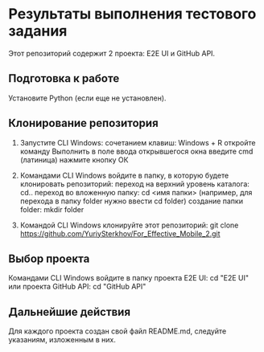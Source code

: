 # Результаты выполнения тестового задания

Этот репозиторий содержит 2 проекта: E2E UI и GitHub API.

## Подготовка к работе

Установите Python (если еще не установлен).

## Клонирование репозитория

1. Запустите CLI Windows:
                                            сочетанием клавиш: Windows + R откройте команду Выполнить
                                            в поле ввода открывшегося окна введите cmd (латиница)
                                            нажмите кнопку ОК

2. Командами CLI Windows войдите в папку,
 в которую будете клонировать репозиторий:
                                            переход на верхний уровень каталога: cd..
                                            переход во вложенную папку: cd <имя папки>
                                            (например, для перехода в папку folder нужно
                                            ввести cd folder)
                                            создание папки folder: mkdir folder

3. Командой CLI Windows
 клонируйте этот репозиторий:
                                git clone https://github.com/YuriySterkhov/For_Effective_Mobile_2.git

## Выбор проекта

Командами CLI Windows войдите в
 папку проекта E2E UI:
                                cd "E2E UI"
 или проекта GitHub API:
                                cd "GitHub API"

## Дальнейшие действия

Для каждого проекта создан свой файл README.md, следуйте указаниям, изложенным в них.